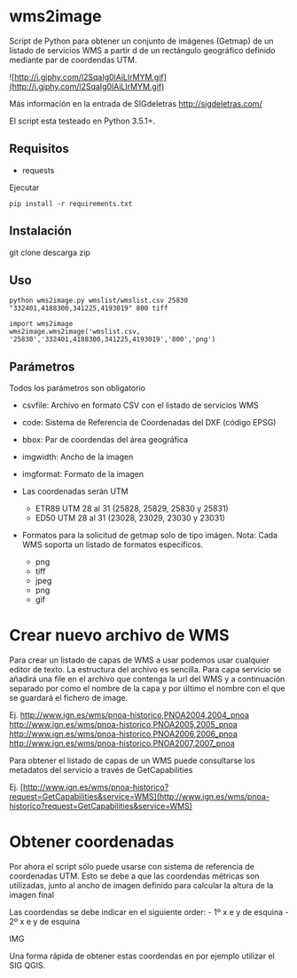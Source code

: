 # wms2image

Script de Python para obtener un conjunto de imágenes (Getmap) de un listado de servicios WMS a partir d de un rectángulo geográfico definido mediante par de coordendas UTM.

![http://i.giphy.com/l2SqaIg0lAiLIrMYM.gif](http://i.giphy.com/l2SqaIg0lAiLIrMYM.gif)

Más información en la entrada de SIGdeletras http://sigdeletras.com/

El script esta testeado en Python 3.5.1+.

## Requisitos
- requests

Ejecutar

    pip install -r requirements.txt

## Instalación

git clone
descarga zip

## Uso

    python wms2image.py wmslist/wmslist.csv 25830 "332401,4188300,341225,4193019" 800 tiff

    import wms2image
    wms2image.wms2image('wmslist.csv, '25830','332401,4188300,341225,4193019','800','png')


## Parámetros

Todos los parámetros son obligatorio

- csvfile: Archivo en formato CSV con el listado de servicios WMS
- code: Sistema de Referencia de Coordenadas del DXF (código EPSG)
- bbox: Par de coordendas del área geográfica
- imgwidth: Ancho de la imagen
- imgformat: Formato de la imagen

- Las coordenadas serán UTM
    + ETR89 UTM 28 al 31 (25828, 25829, 25830 y 25831)
    + ED50 UTM 28 al 31 (23028, 23029, 23030 y 23031)

- Formatos para la solicitud de getmap solo de tipo imágen. Nota: Cada WMS soporta un listado de formatos específicos.

    + png
    + tiff
    + jpeg
    + png
    + gif

# Crear nuevo archivo de WMS

Para crear un listado de capas de WMS a usar podemos usar cualquier editor de texto. La estructura del archivo es sencilla. Para capa servicio se añadirá una file en el archivo que contenga la url del WMS y a continuación separado por como el nombre de la capa y por último el nombre con el que se guardará el fichero de image.

Ej.
    http://www.ign.es/wms/pnoa-historico,PNOA2004,2004_pnoa
    http://www.ign.es/wms/pnoa-historico,PNOA2005,2005_pnoa
    http://www.ign.es/wms/pnoa-historico,PNOA2006,2006_pnoa
    http://www.ign.es/wms/pnoa-historico,PNOA2007,2007_pnoa

Para obtener el listado de capas de un WMS puede consultarse los metadatos del servicio a través de GetCapabilities

Ej. [http://www.ign.es/wms/pnoa-historico?request=GetCapabilities&service=WMS](http://www.ign.es/wms/pnoa-historico?request=GetCapabilities&service=WMS)

# Obtener coordenadas

Por ahora el script sólo puede usarse con sistema de referencia de coordenadas UTM. Esto se debe a que las coordendas métricas son utilizadas, junto al ancho de imagen definido para calcular la altura de la imagen final

Las coordendas se debe indicar en el siguiente order:
    - 1º x e y de esquina
    - 2º x e y de esquina

IMG

Una forma rápida de obtener estas coordendas en por ejemplo utilizar el SIG QGIS.
